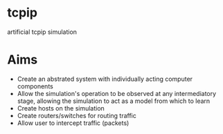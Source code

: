 # tcpip
artificial tcpip simulation
# Aims
* Create an abstrated system with individually acting computer components
* Allow the simulation's operation to be observed at any intermediatory stage, allowing the simulation to act as a model from which to learn
* Create hosts on the simulation
* Create routers/switches for routing traffic
* Allow user to intercept traffic (packets)
